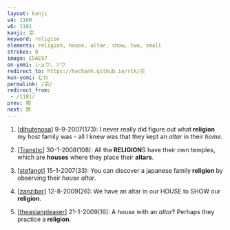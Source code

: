```yaml
---
layout: kanji
v4: 1100
v6: 1181
kanji: 宗
keyword: religion
elements: religion, house, altar, show, two, small
strokes: 8
image: E5AE97
on-yomi: シュウ、ソウ
redirect_to: https://hochanh.github.io/rtk/宗
kun-yomi: むね
permalink: /宗/
redirect_from:
 - /1181/
prev: 襟
next: 崇
---
```


1) [<a href="http://kanji.koohii.com/profile/dihutenosa">dihutenosa</a>] 9-9-2007(173): I never really did figure out what<strong> religion</strong> my host family was - all I knew was that they kept an <em>altar</em> in their <em>home</em>.

2) [<a href="http://kanji.koohii.com/profile/Transtic">Transtic</a>] 30-1-2008(108): All the<strong> RELIGION</strong>S have their own temples, which are <strong>houses</strong> where they place their <strong>altars</strong>.

3) [<a href="http://kanji.koohii.com/profile/stefanot">stefanot</a>] 15-1-2007(33): You can discover a japanese family<strong> religion</strong> by observing their <em>house altar</em>.

4) [<a href="http://kanji.koohii.com/profile/zanzibar">zanzibar</a>] 12-8-2009(26): We have an altar in our HOUSE to SHOW our<strong> religion</strong>.

5) [<a href="http://kanji.koohii.com/profile/theasianpleaser">theasianpleaser</a>] 21-1-2009(16): A <em>house</em> with an <em>altar</em>? Perhaps they practice a<strong> religion</strong>.

